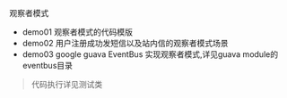 观察者模式

- demo01 观察者模式的代码模版
- demo02 用户注册成功发短信以及站内信的观察者模式场景
- demo03 google guava EventBus 实现观察者模式,详见guava module的eventbus目录

> 代码执行详见测试类